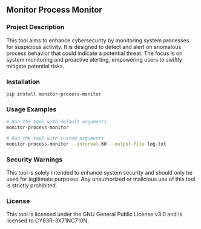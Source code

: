 ## Monitor Process Monitor

### Project Description

This tool aims to enhance cybersecurity by monitoring system processes for suspicious activity. It is designed to detect and alert on anomalous process behavior that could indicate a potential threat. The focus is on system monitoring and proactive alerting, empowering users to swiftly mitigate potential risks.

### Installation

```
pip install monitor-process-monitor
```

### Usage Examples

```bash
# Run the tool with default arguments
monitor-process-monitor

# Run the tool with custom arguments
monitor-process-monitor --interval 60 --output-file log.txt
```

### Security Warnings

This tool is solely intended to enhance system security and should only be used for legitimate purposes. Any unauthorized or malicious use of this tool is strictly prohibited.

### License

This tool is licensed under the GNU General Public License v3.0 and is licensed to CY83R-3X71NC710N.